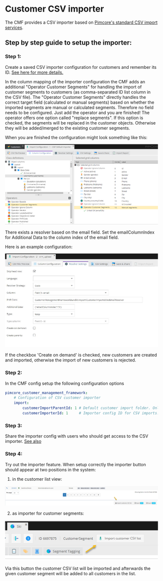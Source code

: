 # Customer CSV importer

The CMF provides a CSV importer based on [Pimcore's standard CSV import services](https://pimcore.com/docs/5.0.x/User_Documentation/DataObjects/CSV_Import/index.html).

## Step by step guide to setup the importer:

### Step 1:
Create a saved CSV importer configuration for customers and remember its ID. [See here for more details.](https://pimcore.com/docs/5.0.x/User_Documentation/DataObjects/CSV_Import/index.html)

In the column mapping of the importer configuration the CMF adds an additional "Operator Customer Segments" for handling the import of customer segments to customers (as comma-separated ID list column in the CSV file). The "Operator Customer Segments" directly handles the correct target field (calculated or manual segments) based on whether the imported segments are manual or calculated segments. Therefore no field needs to be configured. Just add the operator and you are finished! The operator offers one option called "replace segments". If this option is checked, the segments will be replaced in the customer objects. Otherwise they will be added/merged to the existing customer segments.

When you are finished the configuration might look something like this:

![CSV importer config example](./img/customer-csv-importer-config.png)

There exists a resolver based on the email field. Set the emailColumnIndex for Additional Data to the column index of the email field.

Here is an example configuration:

![CSV importer config example](./img/CustomerImportIdAndEmailResolver_config.jpg)

If the checkbox 'Create on demand' is checked, new customers are created and imported, otherwise the import of new customers is rejected.

### Step 2:

In the CMF config setup the following configuration options

```yaml
pimcore_customer_management_framework:
    # Configuration of CSV customer importer
    import:
        customerImportParentId: 1 # Default customer import folder. Only relevant when automatic naming scheme is disabled.
        customerImporterId: 1     # Importer config ID for CSV imports.
```

### Step 3:

Share the importer config with users who should get access to the CSV importer. [See also](https://pimcore.com/docs/5.0.x/User_Documentation/DataObjects/CSV_Import/index.html)

### Step 4:

Try out the importer feature. When setup correctly the importer button should appear at two positions in the system:

1. in the customer list view:

![CSV importer](./img/customer-csv-importer-listview.png)

2. as importer for customer segments:

![CSV importer](./img/customer-csv-importer-segments.png)

Via this button the customer CSV list will be imported and afterwards the given customer segment will be added to all customers in the list.
